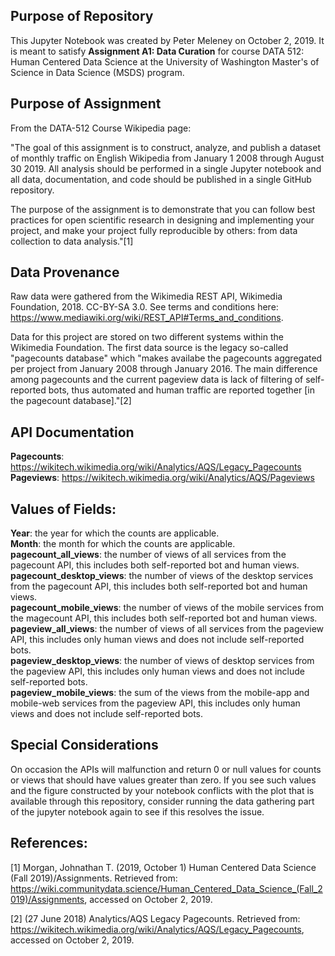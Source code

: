 ## Purpose of Repository

This Jupyter Notebook was created by Peter Meleney on October 2, 2019.  It is meant to satisfy **Assignment A1: Data Curation** for course DATA 512: Human Centered Data Science at the University of Washington Master's of Science in Data Science (MSDS) program.

## Purpose of Assignment

From the DATA-512 Course Wikipedia page:

"The goal of this assignment is to construct, analyze, and publish a dataset of monthly traffic on English Wikipedia from January 1 2008 through August 30 2019. All analysis should be performed in a single Jupyter notebook and all data, documentation, and code should be published in a single GitHub repository.

The purpose of the assignment is to demonstrate that you can follow best practices for open scientific research in designing and implementing your project, and make your project fully reproducible by others: from data collection to data analysis."[1]

## Data Provenance
Raw data were gathered from the Wikimedia REST API, Wikimedia Foundation, 2018. CC-BY-SA 3.0.  See terms and conditions here: https://www.mediawiki.org/wiki/REST_API#Terms_and_conditions.

Data for this project are stored on two different systems within the Wikimedia Foundation.  The first data source is the legacy so-called "pagecounts database" which "makes availabe the pagecounts aggregated per project from January 2008 through January 2016.  The main difference among pagecounts and the current pageview data is lack of filtering of self-reported bots, thus automated and human traffic are reported together [in the pagecount database]."[2] 

## API Documentation
**Pagecounts**: https://wikitech.wikimedia.org/wiki/Analytics/AQS/Legacy_Pagecounts  
**Pageviews**: https://wikitech.wikimedia.org/wiki/Analytics/AQS/Pageviews  

## Values of Fields:  
**Year**: the year for which the counts are applicable.  
**Month**: the month for which the counts are applicable.  
**pagecount_all_views**: the number of views of all services from the pagecount API, this includes both self-reported bot and human views.  
**pagecount_desktop_views**: the number of views of the desktop services from the pagecount API, this includes both self-reported bot and human views.  
**pagecount_mobile_views**: the number of views of the mobile services from the magecount API, this includes both self-reported bot and human views.  
**pageview_all_views**: the number of views of all services from the pageview API, this includes only human views and does not include self-reported bots.  
**pageview_desktop_views**: the number of views of desktop services from the pageview API, this includes only human views and does not include self-reported bots.  
**pageview_mobile_views**: the sum of the views from the mobile-app and mobile-web services from the pageview API, this includes only human views and does not include self-reported bots.  

## Special Considerations
On occasion the APIs will malfunction and return 0 or null values for counts or views that should have values greater than zero.  If you see such values and the figure constructed by your notebook conflicts with the plot that is available through this repository, consider running the data gathering part of the jupyter notebook again to see if this resolves the issue.

## References:
[1] Morgan, Johnathan T. (2019, October 1)  Human Centered Data Science (Fall 2019)/Assignments.  Retrieved from: https://wiki.communitydata.science/Human_Centered_Data_Science_(Fall_2019)/Assignments, accessed on October 2, 2019.

[2] (27 June 2018) Analytics/AQS Legacy Pagecounts. Retrieved from: https://wikitech.wikimedia.org/wiki/Analytics/AQS/Legacy_Pagecounts, accessed on October 2, 2019.
